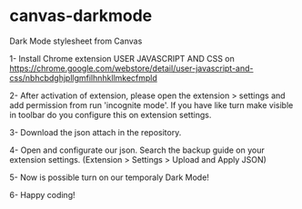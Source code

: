 # canvas-darkmode
Dark Mode stylesheet from Canvas


1- Install Chrome extension USER JAVASCRIPT AND CSS on https://chrome.google.com/webstore/detail/user-javascript-and-css/nbhcbdghjpllgmfilhnhkllmkecfmpld


2- After activation of extension, please open the extension > settings and add permission from run 'incognite mode'. If you have  like turn make visible in toolbar do you configure this on extension settings.

3- Download the json attach in the repository.

4- Open and configurate our json. Search the backup guide on your extension settings. (Extension > Settings > Upload and Apply JSON)

5- Now is possible turn on our temporaly Dark Mode! 

6- Happy coding!
